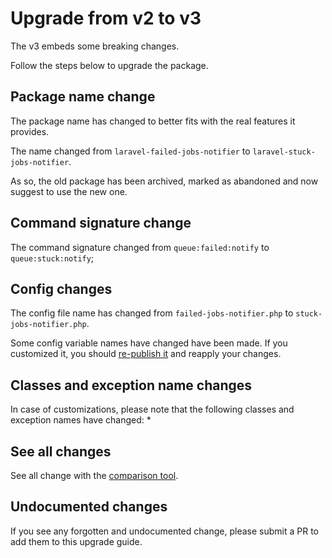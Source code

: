 # Upgrade from v2 to v3

The v3 embeds some breaking changes.

Follow the steps below to upgrade the package.

## Package name change

The package name has changed to better fits with the real features it provides.

The name changed from `laravel-failed-jobs-notifier` to `laravel-stuck-jobs-notifier`.

As so, the old package has been archived, marked as abandoned and now suggest to use the new one.

## Command signature change

The command signature changed from `queue:failed:notify` to `queue:stuck:notify`;

## Config changes

The config file name has changed from `failed-jobs-notifier.php` to `stuck-jobs-notifier.php`.

Some config variable names have changed have been made. If you customized it, you should [re-publish it](../../README.md#configuration) and reapply your changes.

## Classes and exception name changes

In case of customizations, please note that the following classes and exception names have changed:
* 

## See all changes

See all change with the [comparison tool](https://github.com/Okipa/laravel-table/compare/1.5.0...2.0.0).

## Undocumented changes

If you see any forgotten and undocumented change, please submit a PR to add them to this upgrade guide.
